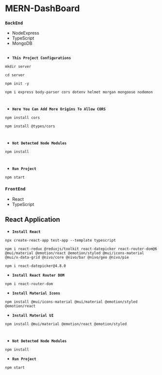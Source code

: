 # MERN-DashBoard

###  `BackEnd`
* NodeExpress
* TypeScript
* MongoDB

##
- **`This Project Configurations`**
```
mkdir server
```
```
cd server
```
```
npm init -y
```
```
npm i express body-parser cors dotenv helmet morgan mongoose nodemon 
```
#  
- **`Here You Can Add More Origins To Allow CORS`**
```
npm install cors
```
```
npm install @types/cors
```
#
- **`Not Detected Node Modules`**
```
npm install
```
#
- **`Run Project`**
```
npm start
```

###  `FrontEnd`
* React
* TypeScript

## React Application

- **`Install React`**
```
npx create-react-app test-app --template typescript
```
```
npm i react-redux @reduxjs/toolkit react-datepicker react-router-dom@6 @mui/material @emotion/react @emotion/styled @mui/icons-material @mui/x-data-grid @nivo/core @nivo/bar @nivo/geo @nivo/pie
```
```
npm i react-datepicker@4.8.0
```

- **`Install React Router DOM`**
```
npm i react-router-dom
```

- **`Install Material Icons`**
```
npm install @mui/icons-material @mui/material @emotion/styled @emotion/react
```

- **`Install Material UI`**
```
npm install @mui/material @emotion/react @emotion/styled
```
#
- **`Not Detected Node Modules`**
```
npm install
```

- **`Run Project`**
```
npm start
```